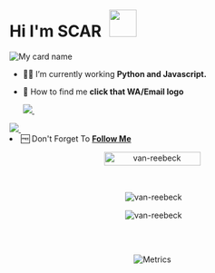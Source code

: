 # Hi I'm SCAR &nbsp;<a href="Hey"><img src="https://raw.githubusercontent.com/TOXIC-DEVIL/TOXIC-DEVIL/TOXIC-DEVIL-OFFICIAL/media/Hi.gif" width="48px"></a>

![My card name](https://cardivo.vercel.app/api?name=SCAR%20-001111%20&description=Hi,%20Welcome%20To%20My%20Profile%20❤&image=https://i.imgur.com/lOZCn6j.jpeg?q=tbn:ANd9GcR7aMC3bf4bg4l_nhYS2Un9FXbFYcB4T83Shjk8xSUZDh_D61LFpzbpeqLW&s=10?v=4&backgroundColor=%23ecf0f1&instagram=___SCAR____ser___&linkedin=___SCAR____Sir___&github=van-reebeck&twitter=@Scar&pattern=leaf&colorPattern=%23eaeaea)

- 🧑‍🏫 I’m currently working **Python and Javascript.**
- 📩 How to find me **click that WA/Email logo**

  <a href="https://wa.me/27634923280?text=Hi%20I%20Am%20From%20GitHub%20❤️%20SCAR👌">
    <img src="https://img.shields.io/badge/WhatsApp-25D366?style=for-the-badge&logo=whatsapp&logoColor=white" />
  </a>&nbsp;&nbsp;
  <a
 <a href="mailto:tshephangmasiah@gmail.com?subject=[%20FROM%20GITHUB%20]%20Enter%20your%20subject2%here">
    <img src="https://img.shields.io/badge/Gmail-D14836?style=for-the-badge&logo=gmail&logoColor=white" />
  </a>&nbsp;&nbsp;
  <a
      
- 🆓 Don't Forget To **[Follow Me](https://github.com/van-reebeck)**

<p align="center"> <a href="van-reebeck"><img width="170px" height="24" src="https://komarev.com/ghpvc/?username=van-reebeck&label=PROFILE%20VISITORS&color=green&style=flat-square" alt="van-reebeck" /></a> </p><br> 

  <div align="center">
<p>&nbsp;<img align="center" src="https://github-readme-stats.vercel.app/api?username=van-reebeck&show_icons=true&theme=nightowl" alt="van-reebeck" /></p>

  <p>&nbsp;<img align="center" src="https://github-readme-stats.vercel.app/api/top-langs/?username=van-reebeck&theme=algolia&layout=compact&langs_count=10&hide_border=true&show_icons=true" alt="van-reebeck"/></p></a><br> 

##

  ![Metrics](https://metrics.lecoq.io/van-reebeck?template=classic&followup=1&isocalendar=1&languages=1&isocalendar.duration=half-year&config.timezone=Europe%2FIstanbul)
